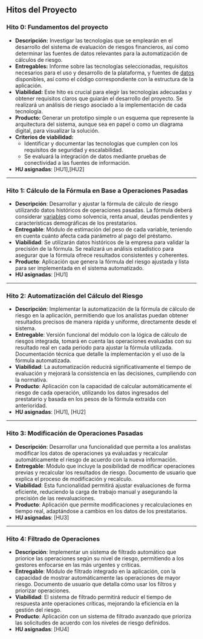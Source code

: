 ## Hitos del Proyecto

### Hito 0: Fundamentos del proyecto
- **Descripción:** Investigar las tecnologías que se emplearán en el desarrollo del sistema de evaluación de riesgos financieros, así como determinar las fuentes de datos relevantes para la automatización de cálculos de riesgo.  
- **Entregables:** Informe sobre las tecnologías seleccionadas, requisitos necesarios para el uso y desarrollo de la plataforma, y fuentes de [datos](https://github.com/jacarmona364/Riskalc/blob/Objetivo-1/Documentación%20Adicional/historial_prestamos.xlsx) disponibles, así como el código correspondiente con la estructura de la aplicación.  
- **Viabilidad:** Este hito es crucial para elegir las tecnologías adecuadas y obtener requisitos claros que guiarán el desarrollo del proyecto. Se realizará un análisis de riesgo asociado a la implementación de cada tecnología.
- **Producto:** Generar un prototipo simple o un esquema que represente la arquitectura del sistema, aunque sea en papel o como un diagrama digital, para visualizar la solución.
- **Criterios de viabilidad:** 
  - Identificar y documentar las tecnologías que cumplen con los requisitos de seguridad y escalabilidad.
  - Se evaluará la integración de datos mediante pruebas de conectividad a las fuentes de información.
- **HU asignadas**: [HU1],[HU2]

---

### Hito 1: Cálculo de la Fórmula en Base a Operaciones Pasadas
- **Descripción**: 
  Desarrollar y ajustar la fórmula de cálculo de riesgo utilizando datos históricos de operaciones pasadas. La fórmula deberá considerar [variables](https://github.com/jacarmona364/Riskalc/blob/Objetivo-1/Documentación%20Adicional/scoring.md) como solvencia, renta anual, deudas pendientes y características demográficas de los prestatarios.
- **Entregable**: 
  Módulo de estimación del peso de cada variable, teniendo en cuenta cuánto afecta cada parámetro al pago del préstamo.
- **Viabilidad**: 
  Se utilizarán datos históricos de la empresa para validar la precisión de la fórmula. Se realizará un análisis estadístico para asegurar que la fórmula ofrece resultados consistentes y coherentes.
- **Producto**: 
  Aplicación que genera la fórmula del riesgo ajustada y lista para ser implementada en el sistema automatizado.
- **HU asignadas**: [HU1]

---

### Hito 2: Automatización del Cálculo del Riesgo
- **Descripción**: 
  Implementar la automatización de la fórmula de cálculo de riesgo en la aplicación, permitiendo que los analistas puedan obtener resultados precisos de manera rápida y uniforme, directamente desde el sistema.
- **Entregable**: 
  Versión funcional del módulo con la lógica de cálculo de riesgos integrada, tomará en cuenta las operaciones evaluadas con su resultado real en cada periodo para ajustar la fórmula utilizada. Documentación técnica que detalle la implementación y el uso de la fórmula automatizada.
- **Viabilidad**: 
  La automatización reducirá significativamente el tiempo de evaluación y mejorará la consistencia en las decisiones, cumpliendo con la normativa.
- **Producto**: 
  Aplicación con la capacidad de calcular automáticamente el riesgo de cada operación, utilizando los datos ingresados del prestatario y basada en los pesos de la fórmula extraída con anterioridad.
- **HU asignadas**: [HU1], [HU2]

---

### Hito 3: Modificación de Operaciones Pasadas
- **Descripción**: 
  Desarrollar una funcionalidad que permita a los analistas modificar los datos de operaciones ya evaluadas y recalcular automáticamente el riesgo de acuerdo con la nueva información.
- **Entregable**: 
  Módulo que incluye la posibilidad de modificar operaciones previas y recalcular los resultados de riesgo. Documento de usuario que explica el proceso de modificación y recalculo.
- **Viabilidad**: 
  Esta funcionalidad permitirá ajustar evaluaciones de forma eficiente, reduciendo la carga de trabajo manual y asegurando la precisión de las reevaluaciones.
- **Producto**: 
  Aplicación que permite modificaciones y recalculaciones en tiempo real, adaptándose a cambios en los datos de los prestatarios.
- **HU asignadas**: [HU3]
---

### Hito 4: Filtrado de Operaciones
- **Descripción**: 
  Implementar un sistema de filtrado automático que priorice las operaciones según su nivel de riesgo, permitiendo a los gestores enfocarse en las más urgentes y críticas.
- **Entregable**: 
  Módulo de filtrado integrado en la aplicación, con la capacidad de mostrar automáticamente las operaciones de mayor riesgo. Documento de usuario que detalla cómo usar los filtros y priorizar operaciones.
- **Viabilidad**: 
  El sistema de filtrado permitirá reducir el tiempo de respuesta ante operaciones críticas, mejorando la eficiencia en la gestión del riesgo.
- **Producto**: 
  Aplicación con un sistema de filtrado avanzado que prioriza las solicitudes de acuerdo con los niveles de riesgo definidos.
- **HU asignadas**: [HU4]

